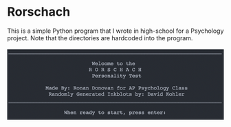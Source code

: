 # Rorschach

This is a simple Python program that I wrote in high-school for a Psychology project.
Note that the directories are hardcoded into the program. 

![Rorschach Image](Images/readme_image.png)
